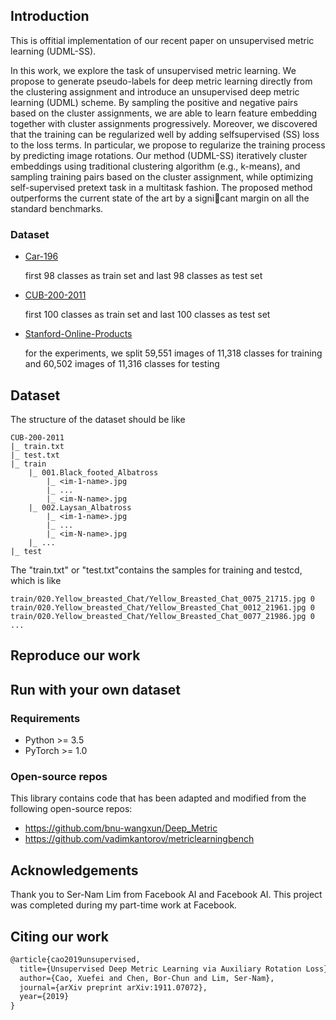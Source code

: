 ## Introduction 
This is offitial implementation of our recent paper on unsupervised metric learning (UDML-SS). 

In this work, we explore the task of unsupervised metric
learning. We propose to generate pseudo-labels for deep metric learning
directly from the clustering assignment and introduce an unsupervised
deep metric learning (UDML) scheme. By sampling the positive and negative
pairs based on the cluster assignments, we are able to learn feature
embedding together with cluster assignments progressively. Moreover,
we discovered that the training can be regularized well by adding selfsupervised
(SS) loss to the loss terms. In particular, we propose to regularize
the training process by predicting image rotations. Our method
(UDML-SS) iteratively cluster embeddings using traditional clustering
algorithm (e.g., k-means), and sampling training pairs based on the cluster
assignment, while optimizing self-supervised pretext task in a multitask
fashion. The proposed method outperforms the current state of the
art by a signicant margin on all the standard benchmarks.

### Dataset
- [Car-196](http://ai.stanford.edu/~jkrause/cars/car_devkit.tgz)

   first 98 classes as train set and last 98 classes as test set

- [CUB-200-2011](http://www.vision.caltech.edu/visipedia-data/CUB-200/images.tgz)

  first 100 classes as train set and last 100 classes as test set

- [Stanford-Online-Products](ftp://cs.stanford.edu/cs/cvgl/Stanford_Online_Products.zip)
  
  for the experiments, we split 59,551 images of 11,318 classes for training and 60,502 images of 11,316 classes for testing

## Dataset
The structure of the dataset should be like

```
CUB-200-2011
|_ train.txt
|_ test.txt
|_ train
    |_ 001.Black_footed_Albatross
        |_ <im-1-name>.jpg
        |_ ...
        |_ <im-N-name>.jpg
    |_ 002.Laysan_Albatross 
        |_ <im-1-name>.jpg
        |_ ...
        |_ <im-N-name>.jpg
    |_ ...
|_ test
```
The "train.txt" or "test.txt"contains the samples for training and testcd, which is like
```
train/020.Yellow_breasted_Chat/Yellow_Breasted_Chat_0075_21715.jpg 0
train/020.Yellow_breasted_Chat/Yellow_Breasted_Chat_0012_21961.jpg 0
train/020.Yellow_breasted_Chat/Yellow_Breasted_Chat_0077_21986.jpg 0
...
```





## Reproduce our work


## Run with your own dataset



### Requirements
* Python >= 3.5
* PyTorch >= 1.0

### Open-source repos
This library contains code that has been adapted and modified from the following open-source repos:
- https://github.com/bnu-wangxun/Deep_Metric
- https://github.com/vadimkantorov/metriclearningbench

## Acknowledgements
Thank you to Ser-Nam Lim from Facebook AI and Facebook AI. This project was completed during my part-time work at Facebook. 

## Citing our work
```latex
@article{cao2019unsupervised,
  title={Unsupervised Deep Metric Learning via Auxiliary Rotation Loss},
  author={Cao, Xuefei and Chen, Bor-Chun and Lim, Ser-Nam},
  journal={arXiv preprint arXiv:1911.07072},
  year={2019}
}
```


 
    
